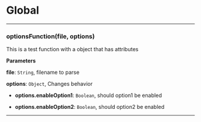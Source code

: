 # Global





* * *

### optionsFunction(file, options) 

This is a test function
  with a object that has attributes

**Parameters**

**file**: `String`, filename to parse

**options**: `Object`, Changes behavior

 - **options.enableOption1**: `Boolean`, should option1 be enabled

 - **options.enableOption2**: `Boolean`, should option2 be enabled




* * *










